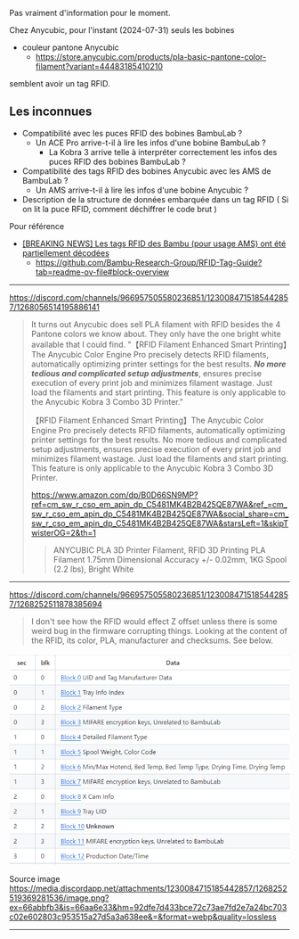 
Pas vraiment d'information pour le moment.

Chez Anycubic, pour l'instant (2024-07-31) seuls les bobines 
* couleur pantone Anycubic
  * https://store.anycubic.com/products/pla-basic-pantone-color-filament?variant=44483185410210
   
semblent avoir un tag RFID.


## Les inconnues

* Compatibilité avec les puces RFID des bobines BambuLab ? 
  * Un ACE Pro arrive-t-il à lire les infos d'une bobine BambuLab ?
    * La Kobra 3 arrive telle à interpréter correctement les infos des puces RFID des bobines BambuLab ?
* Compatibilité des tags RFID des bobines Anycubic avec les AMS de BambuLab ?
  * Un AMS arrive-t-il à lire les infos d'une bobine Anycubic ?
* Description de la structure de données embarquée dans un tag RFID ( Si on lit la puce RFID, comment déchiffrer le code brut )

 Pour référence 
 * [[BREAKING NEWS] Les tags RFID des Bambu (pour usage AMS) ont été partiellement décodées](https://www.lesimprimantes3d.fr/forum/topic/51738-breaking-news-les-tags-rfid-des-bambu-pour-usage-ams-ont-%C3%A9t%C3%A9-partiellement-d%C3%A9cod%C3%A9es/?do=findComment&comment=534263)
   * https://github.com/Bambu-Research-Group/RFID-Tag-Guide?tab=readme-ov-file#block-overview

---

https://discord.com/channels/966957505580236851/1230084715185442857/1268056514195886141

> It turns out Anycubic does sell PLA filament with RFID besides the 4 Pantone colors we know about. They only have the one bright white available that I could find. "【RFID Filament Enhanced Smart Printing】The Anycubic Color Engine Pro precisely detects RFID filaments, automatically optimizing printer settings for the best results. ***No more tedious and complicated setup adjustments***, ensures precise execution of every print job and minimizes filament wastage. Just load the filaments and start printing. This feature is only applicable to the Anycubic Kobra 3 Combo 3D Printer."
>
> 【RFID Filament Enhanced Smart Printing】The Anycubic Color Engine Pro precisely detects RFID filaments, automatically optimizing printer settings for the best results. No more tedious and complicated setup adjustments, ensures precise execution of every print job and minimizes filament wastage. Just load the filaments and start printing. This feature is only applicable to the Anycubic Kobra 3 Combo 3D Printer.
>
> https://www.amazon.com/dp/B0D66SN9MP?ref=cm_sw_r_cso_em_apin_dp_C5481MK4B2B425QE87WA&ref_=cm_sw_r_cso_em_apin_dp_C5481MK4B2B425QE87WA&social_share=cm_sw_r_cso_em_apin_dp_C5481MK4B2B425QE87WA&starsLeft=1&skipTwisterOG=2&th=1
>
> > ANYCUBIC PLA 3D Printer Filament, RFID 3D Printing PLA Filament 1.75mm Dimensional Accuracy +/- 0.02mm, 1KG Spool (2.2 lbs), Bright White



---



https://discord.com/channels/966957505580236851/1230084715185442857/1268252511878385694

> I don't see how the RFID would effect Z offset unless there is some weird bug in the firmware corrupting things. Looking at the content of the RFID, its color, PLA, manufacturer and checksums. See below.

![RFID_Tag_A_Verif](./image.webp)

Source image https://media.discordapp.net/attachments/1230084715185442857/1268252519369281536/image.png?ex=66abbfb3&is=66aa6e33&hm=92dfe7d433bce72c73ae7fd2e7a24bc703c02e602803c953515a27d5a3a638ee&=&format=webp&quality=lossless







---




